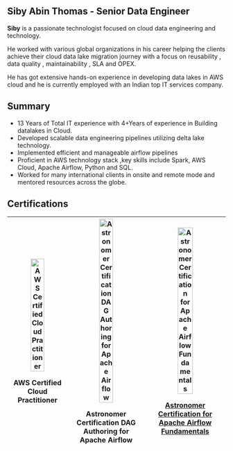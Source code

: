 >
## Siby Abin Thomas - Senior Data Engineer

**Siby** is a passionate technologist focused on cloud data engineering and technology.

He worked with various global organizations in his career helping the clients achieve their cloud data lake migration journey with a focus on reusability , data quality , maintainability , SLA and OPEX. 

He has got extensive hands-on experience in developing data lakes in AWS cloud and he is currently employed with an Indian top IT services company.  

## Summary
- 13 Years of Total IT experience with 4+Years of experience in Building datalakes in Cloud. 
- Developed scalable data engineering pipelines utilizing delta lake technology. 
- Implemented efficient and manageable airflow pipelines
- Proficient in AWS technology stack ,key skills include Spark, AWS Cloud, Apache Airflow, Python and SQL.
- Worked for many international clients in onsite and remote mode and mentored resources across the globe.

## Certifications

|<a href="https://www.credly.com/badges/e553f874-a867-4ac0-a7ca-aefc8734a5ab"><img src="https://images.credly.com/size/340x340/images/00634f82-b07f-4bbd-a6bb-53de397fc3a6/image.png" alt="AWS Certified Cloud Practitioner" title="AWS Certified Cloud Practitioner" width="50%" /></a><p>AWS Certified Cloud Practitioner</p>|<a href="https://www.credly.com/badges/d82e2801-326e-4688-a36f-28c947edcc7b"><img src="https://images.credly.com/size/340x340/images/ed8e9dd4-2125-4e0b-9db1-57cf67de09d9/image.png" alt="Astronomer Certification DAG Authoring for Apache Airflow" title="Astronomer Certification DAG Authoring for Apache Airflow" width="45%" /></a><p>Astronomer Certification DAG Authoring for Apache Airflow</p>|<a href="https://www.credly.com/badges/cfc6108e-8235-465c-ae2f-1528b71c0391"><img src="https://images.credly.com/size/340x340/images/655a478d-ecde-4a92-afcd-3c7be176ccf3/image.png" alt="Astronomer Certification for Apache Airflow Fundamentals" title="Astronomer Certification for Apache Airflow Fundamentals" width="45%" /><p>Astronomer Certification for Apache Airflow Fundamentals</p></a> |
|----------------|-------------------------------|------------------------------|




